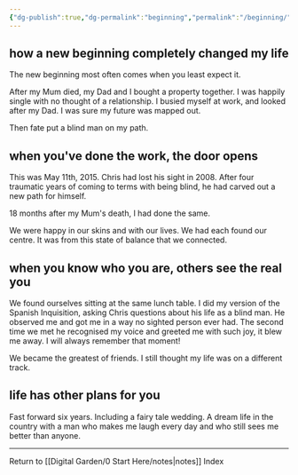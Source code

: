 ```yaml
---
{"dg-publish":true,"dg-permalink":"beginning","permalink":"/beginning/","created":"","updated":""}
---
```



## how a new beginning completely changed my life

The new beginning most often comes when you least expect it.

After my Mum died, my Dad and I bought a property together. I was happily single with no thought of a relationship. I busied myself at work, and looked after my Dad. I was sure my future was mapped out.

Then fate put a blind man on my path.

## when you've done the work, the door opens

This was May 11th, 2015. Chris had lost his sight in 2008. After four traumatic years of coming to terms with being blind, he had carved out a new path for himself.

18 months after my Mum's death, I had done the same.

We were happy in our skins and with our lives. We had each found our centre. It was from this state of balance that we connected.

## when you know who you are, others see the real you

We found ourselves sitting at the same lunch table. I did my version of the Spanish Inquisition, asking Chris questions about his life as a blind man. He observed me and got me in a way no sighted person ever had. The second time we met he recognised my voice and greeted me with such joy, it blew me away. I will always remember that moment!

We became the greatest of friends. I still thought my life was on a different track.

## life has other plans for you

Fast forward six years. Including a fairy tale wedding. A dream life in the country with a man who makes me laugh every day and who still sees me better than anyone.

---

Return to [[Digital Garden/0 Start Here/notes\|notes]] Index
